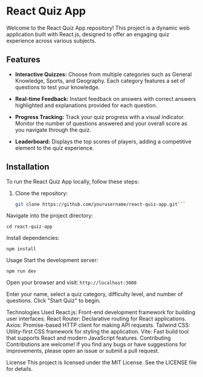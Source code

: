 # React Quiz App

Welcome to the React Quiz App repository! This project is a dynamic web application built with React.js, designed to offer an engaging quiz experience across various subjects.

## Features

- **Interactive Quizzes:** Choose from multiple categories such as General Knowledge, Sports, and Geography. Each category features a set of questions to test your knowledge.
  
- **Real-time Feedback:** Instant feedback on answers with correct answers highlighted and explanations provided for each question.
  
- **Progress Tracking:** Track your quiz progress with a visual indicator. Monitor the number of questions answered and your overall score as you navigate through the quiz.
  
- **Leaderboard:** Displays the top scores of players, adding a competitive element to the quiz experience.


## Installation

To run the React Quiz App locally, follow these steps:

1. Clone the repository:

   ```bash
   git clone https://github.com/yourusername/react-quiz-app.git```

Navigate into the project directory:

```cd react-quiz-app```

Install dependencies:

```npm install```

Usage
Start the development server:

```npm run dev```

Open your browser and visit:
```http://localhost:3000```

Enter your name, select a quiz category, difficulty level, and number of questions. Click "Start Quiz" to begin.

Technologies Used
React.js: Front-end development framework for building user interfaces.
React Router: Declarative routing for React applications.
Axios: Promise-based HTTP client for making API requests.
Tailwind CSS: Utility-first CSS framework for styling the application.
Vite: Fast build tool that supports React and modern JavaScript features.
Contributing
Contributions are welcome! If you find any bugs or have suggestions for improvements, please open an issue or submit a pull request.

License
This project is licensed under the MIT License. See the LICENSE file for details.
